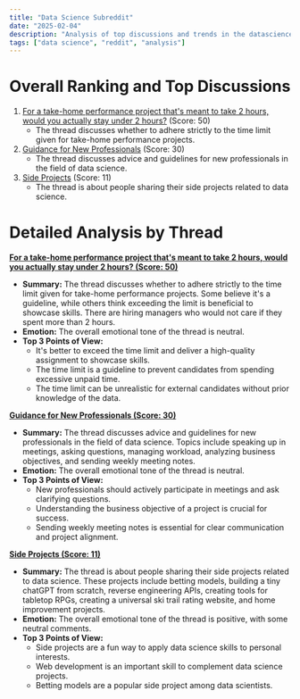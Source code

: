 ```yaml
---
title: "Data Science Subreddit"
date: "2025-02-04"
description: "Analysis of top discussions and trends in the datascience subreddit"
tags: ["data science", "reddit", "analysis"]
---
```


# Overall Ranking and Top Discussions
1.  [For a take-home performance project that's meant to take 2 hours, would you actually stay under 2 hours?](https://www.reddit.com/r/datascience/comments/1ihl43y/for_a_takehome_performance_project_thats_meant_to/) (Score: 50)
    *   The thread discusses whether to adhere strictly to the time limit given for take-home performance projects.
2.  [Guidance for New Professionals](https://www.reddit.com/r/datascience/comments/1ih7qk4/guidance_for_new_professionals/) (Score: 30)
    *   The thread discusses advice and guidelines for new professionals in the field of data science.
3.  [Side Projects](https://www.reddit.com/r/datascience/comments/1ihnvjz/side_projects/) (Score: 11)
    *   The thread is about people sharing their side projects related to data science.

# Detailed Analysis by Thread
**[For a take-home performance project that's meant to take 2 hours, would you actually stay under 2 hours? (Score: 50)](https://www.reddit.com/r/datascience/comments/1ihl43y/for_a_takehome_performance_project_thats_meant_to/)**
*   **Summary:**  The thread discusses whether to adhere strictly to the time limit given for take-home performance projects. Some believe it's a guideline, while others think exceeding the limit is beneficial to showcase skills. There are hiring managers who would not care if they spent more than 2 hours.
*   **Emotion:** The overall emotional tone of the thread is neutral.
*   **Top 3 Points of View:**
    *   It's better to exceed the time limit and deliver a high-quality assignment to showcase skills.
    *   The time limit is a guideline to prevent candidates from spending excessive unpaid time.
    *   The time limit can be unrealistic for external candidates without prior knowledge of the data.

**[Guidance for New Professionals (Score: 30)](https://www.reddit.com/r/datascience/comments/1ih7qk4/guidance_for_new_professionals/)**
*   **Summary:** The thread discusses advice and guidelines for new professionals in the field of data science. Topics include speaking up in meetings, asking questions, managing workload, analyzing business objectives, and sending weekly meeting notes.
*   **Emotion:** The overall emotional tone of the thread is neutral.
*   **Top 3 Points of View:**
    *   New professionals should actively participate in meetings and ask clarifying questions.
    *   Understanding the business objective of a project is crucial for success.
    *   Sending weekly meeting notes is essential for clear communication and project alignment.

**[Side Projects (Score: 11)](https://www.reddit.com/r/datascience/comments/1ihnvjz/side_projects/)**
*   **Summary:** The thread is about people sharing their side projects related to data science. These projects include betting models, building a tiny chatGPT from scratch, reverse engineering APIs, creating tools for tabletop RPGs, creating a universal ski trail rating website, and home improvement projects.
*   **Emotion:** The overall emotional tone of the thread is positive, with some neutral comments.
*   **Top 3 Points of View:**
    *   Side projects are a fun way to apply data science skills to personal interests.
    *   Web development is an important skill to complement data science projects.
    *   Betting models are a popular side project among data scientists.
